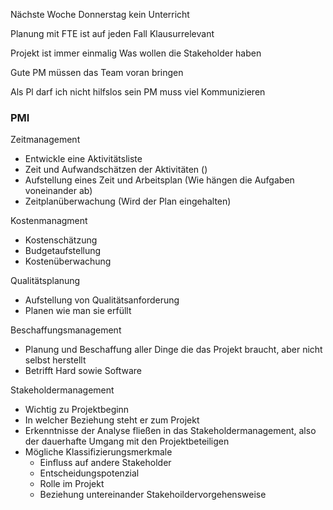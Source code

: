 Nächste Woche Donnerstag  kein Unterricht

Planung mit FTE ist auf jeden Fall Klausurrelevant 

Projekt ist immer einmalig
Was wollen die Stakeholder haben

Gute PM müssen das Team voran bringen

Als Pl darf ich nicht hilfslos sein
PM muss viel Kommunizieren
### PMI

Zeitmanagement
- Entwickle eine Aktivitätsliste
- Zeit und Aufwandschätzen der Aktivitäten ()
- Aufstellung eines Zeit und Arbeitsplan (Wie hängen die Aufgaben voneinander ab)
- Zeitplanüberwachung (Wird der Plan eingehalten)

Kostenmanagment
- Kostenschätzung
- Budgetaufstellung
- Kostenüberwachung

Qualitätsplanung
- Aufstellung von Qualitätsanforderung
- Planen wie man sie erfüllt

Beschaffungsmanagement
- Planung und Beschaffung aller Dinge die das Projekt braucht, aber nicht selbst herstellt
- Betrifft Hard sowie Software

Stakeholdermanagement
- Wichtig zu Projektbeginn
- In welcher Beziehung steht er zum Projekt
- Erkenntnisse der Analyse fließen in das Stakeholdermanagement, also der dauerhafte Umgang mit den Projektbeteiligen
- Mögliche Klassifizierungsmerkmale
	- Einfluss auf andere Stakeholder
	- Entscheidungspotenzial
	- Rolle im Projekt 
	- Beziehung untereinander
Stakehoildervorgehensweise 